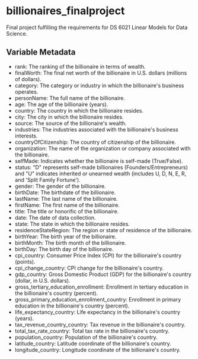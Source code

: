 # billionaires_finalproject
Final project fulfilling the requirements for DS 6021 Linear Models for Data Science.


## Variable Metadata
* rank: The ranking of the billionaire in terms of wealth.
* finalWorth: The final net worth of the billionaire in U.S. dollars (millions of dollars).
* category: The category or industry in which the billionaire's business operates.
* personName: The full name of the billionaire.
* age: The age of the billionaire (years).
* country: The country in which the billionaire resides.
* city: The city in which the billionaire resides.
* source: The source of the billionaire's wealth.
* industries: The industries associated with the billionaire's business interests.
* countryOfCitizenship: The country of citizenship of the billionaire.
* organization: The name of the organization or company associated with the billionaire.
* selfMade: Indicates whether the billionaire is self-made (True/False).
* status: "D" represents self-made billionaires (Founders/Entrepreneurs) and "U" indicates inherited or unearned wealth (includes U, D, N, E, R, and 'Split Family Fortune').
* gender: The gender of the billionaire.
* birthDate: The birthdate of the billionaire.
* lastName: The last name of the billionaire.
* firstName: The first name of the billionaire.
* title: The title or honorific of the billionaire.
* date: The date of data collection.
* state: The state in which the billionaire resides.
* residenceStateRegion: The region or state of residence of the billionaire.
* birthYear: The birth year of the billionaire.
* birthMonth: The birth month of the billionaire.
* birthDay: The birth day of the billionaire.
* cpi_country: Consumer Price Index (CPI) for the billionaire's country (points).
* cpi_change_country: CPI change for the billionaire's country.
* gdp_country: Gross Domestic Product (GDP) for the billionaire's country (dollar, in U.S. dollars).
* gross_tertiary_education_enrollment: Enrollment in tertiary education in the billionaire's country (percent).
* gross_primary_education_enrollment_country: Enrollment in primary education in the billionaire's country (percent).
* life_expectancy_country: Life expectancy in the billionaire's country (years).
* tax_revenue_country_country: Tax revenue in the billionaire's country.
* total_tax_rate_country: Total tax rate in the billionaire's country.
* population_country: Population of the billionaire's country.
* latitude_country: Latitude coordinate of the billionaire's country.
* longitude_country: Longitude coordinate of the billionaire's country.